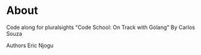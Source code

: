 # About
Code along for pluralsights "Code School: On Track with Golang" By Carlos Souza

Authors
Eric Njogu
